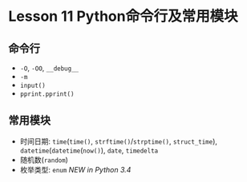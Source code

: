# Lesson 11 Python命令行及常用模块

## 命令行

- `-O`, `-OO`, `__debug__`
- `-m`
- `input()`
- `pprint.pprint()`

## 常用模块

- 时间日期: `time`(`time()`, `strftime()`/`strptime()`, `struct_time`), `datetime`(`datetime`(`now()`), `date`, `timedelta`
- 随机数(`random`)
- 枚举类型: `enum` *NEW in Python 3.4*
